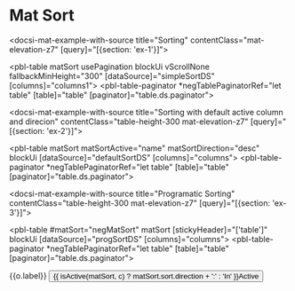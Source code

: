 # Mat Sort

<docsi-mat-example-with-source title="Sorting" contentClass="mat-elevation-z7" [query]="[{section: 'ex-1'}]">
  <!--@pebula-example:ex-1-->
  <pbl-table matSort
             usePagination
             blockUi
             vScrollNone
             fallbackMinHeight="300"
             [dataSource]="simpleSortDS"
             [columns]="columns1">
    <pbl-table-paginator *negTablePaginatorRef="let table"
                        [table]="table"
                        [paginator]="table.ds.paginator"></pbl-table-paginator>
  </pbl-table>
  <!--@pebula-example:ex-1-->
</docsi-mat-example-with-source>

<docsi-mat-example-with-source title="Sorting with default active column and direcion" contentClass="table-height-300 mat-elevation-z7" [query]="[{section: 'ex-2'}]">
  <!--@pebula-example:ex-2-->
  <pbl-table matSort matSortActive="name" matSortDirection="desc"
            blockUi
            [dataSource]="defaultSortDS"
            [columns]="columns">
    <pbl-table-paginator *negTablePaginatorRef="let table"
                        [table]="table"
                        [paginator]="table.ds.paginator"></pbl-table-paginator>
  </pbl-table>
  <!--@pebula-example:ex-2-->
</docsi-mat-example-with-source>

<docsi-mat-example-with-source title="Programatic Sorting" contentClass="table-height-300 mat-elevation-z7" [query]="[{section: 'ex-3'}]">
  <!--@pebula-example:ex-3-->
  <pbl-table #matSort="negMatSort"
             matSort
             [stickyHeader]="['table']"
             blockUi
             [dataSource]="progSortDS"
             [columns]="columns">
    <pbl-table-paginator *negTablePaginatorRef="let table"
                        [table]="table"
                        [paginator]="table.ds.paginator"></pbl-table-paginator>
  </pbl-table>

  <mat-form-field>
    <mat-select #selectColumn>
      <mat-option *ngFor="let o of matSort.table.columnApi.visibleColumns" [value]="o">{{o.label}}</mat-option>
    </mat-select>
  </mat-form-field>
  <button *ngIf="selectColumn?.selected?.value as c" mat-button
                (click)="toggleActive(matSort, c, $event.checked)">
                {{ isActive(matSort, c) ? matSort.sort.direction + ':' : 'In' }}Active</button>
  <!--@pebula-example:ex-3-->
</docsi-mat-example-with-source>
